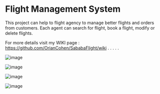 # Flight Management System

This project can help to flight agency to manage better flights and orders from customers.
Each agent can search for flight, book a flight, modify or delete flights.

For more details visit my WIKI page : https://github.com/OrianCohen/SababaFlight/wiki
.
.
.
.
.


![image](https://user-images.githubusercontent.com/46422517/109882628-de2cc200-7c82-11eb-8ae0-dfac26dd61cc.png)

![image](https://user-images.githubusercontent.com/46422517/109882652-e2f17600-7c82-11eb-9543-d04e8b0cd880.png)

![image](https://user-images.githubusercontent.com/46422517/109882769-0fa58d80-7c83-11eb-9796-baad0cc6468a.png)

![image](https://user-images.githubusercontent.com/46422517/109882800-19c78c00-7c83-11eb-87fc-96b97ac4ea64.png)
